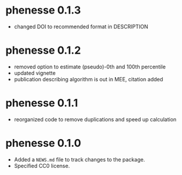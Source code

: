 # phenesse 0.1.3
* changed DOI to recommended format in DESCRIPTION

# phenesse 0.1.2

* removed option to estimate (pseudo)-0th and 100th percentile
* updated vignette
* publication describing algorithm is out in MEE, citation added

# phenesse 0.1.1

* reorganized code to remove duplications and speed up calculation

# phenesse 0.1.0

* Added a `NEWS.md` file to track changes to the package.
* Specified CC0 license.
